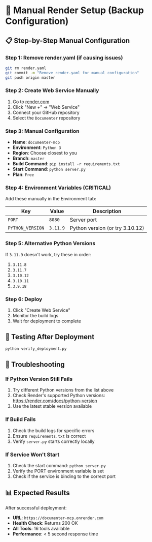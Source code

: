 # 🔧 Manual Render Setup (Backup Configuration)

## 📋 **Step-by-Step Manual Configuration**

### **Step 1: Remove render.yaml (if causing issues)**
```bash
git rm render.yaml
git commit -m "Remove render.yaml for manual configuration"
git push origin master
```

### **Step 2: Create Web Service Manually**
1. Go to [render.com](https://render.com)
2. Click "New +" → "Web Service"
3. Connect your GitHub repository
4. Select the `Documenter` repository

### **Step 3: Manual Configuration**
- **Name**: `documenter-mcp`
- **Environment**: `Python 3`
- **Region**: Choose closest to you
- **Branch**: `master`
- **Build Command**: `pip install -r requirements.txt`
- **Start Command**: `python server.py`
- **Plan**: `Free`

### **Step 4: Environment Variables (CRITICAL)**
Add these manually in the Environment tab:

| Key | Value | Description |
|-----|-------|-------------|
| `PORT` | `8080` | Server port |
| `PYTHON_VERSION` | `3.11.9` | Python version (or try 3.10.12) |

### **Step 5: Alternative Python Versions**
If `3.11.9` doesn't work, try these in order:
1. `3.11.8`
2. `3.11.7`
3. `3.10.12`
4. `3.10.11`
5. `3.9.18`

### **Step 6: Deploy**
1. Click "Create Web Service"
2. Monitor the build logs
3. Wait for deployment to complete

## 🧪 **Testing After Deployment**

```bash
python verify_deployment.py
```

## 🔧 **Troubleshooting**

### **If Python Version Still Fails**
1. Try different Python versions from the list above
2. Check Render's supported Python versions: https://render.com/docs/python-version
3. Use the latest stable version available

### **If Build Fails**
1. Check the build logs for specific errors
2. Ensure `requirements.txt` is correct
3. Verify `server.py` starts correctly locally

### **If Service Won't Start**
1. Check the start command: `python server.py`
2. Verify the PORT environment variable is set
3. Check if the service is binding to the correct port

## 📊 **Expected Results**

After successful deployment:
- **URL**: `https://documenter-mcp.onrender.com`
- **Health Check**: Returns 200 OK
- **All Tools**: 16 tools available
- **Performance**: < 5 second response time 